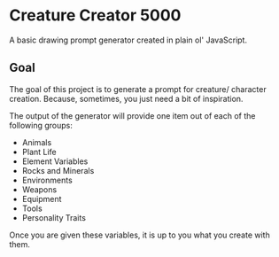 # Creature Creator 5000

A basic drawing prompt generator created in plain ol' JavaScript.

## Goal
The goal of this project is to generate a prompt for creature/ character creation. Because, sometimes, you just need a bit of inspiration. 

The output of the generator will provide one item out of each of the following groups:
* Animals
* Plant Life
* Element Variables
* Rocks and Minerals
* Environments
* Weapons
* Equipment
* Tools
* Personality Traits

Once you are given these variables, it is up to you what you create with them. 